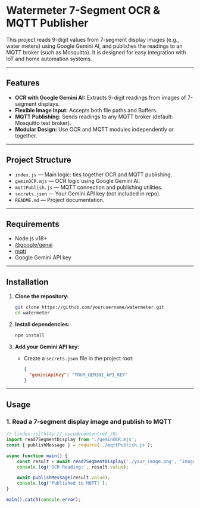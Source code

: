# Watermeter 7-Segment OCR & MQTT Publisher

This project reads 9-digit values from 7-segment display images (e.g., water meters) using Google Gemini AI, and publishes the readings to an MQTT broker (such as Mosquitto). It is designed for easy integration with IoT and home automation systems.

---

## Features

- **OCR with Google Gemini AI:** Extracts 9-digit readings from images of 7-segment displays.
- **Flexible Image Input:** Accepts both file paths and Buffers.
- **MQTT Publishing:** Sends readings to any MQTT broker (default: Mosquitto test broker).
- **Modular Design:** Use OCR and MQTT modules independently or together.

---

## Project Structure

- `index.js` — Main logic: ties together OCR and MQTT publishing.
- `geminOCR.mjs` — OCR logic using Google Gemini AI.
- `mqttPublish.js` — MQTT connection and publishing utilities.
- `secrets.json` — Your Gemini API key (not included in repo).
- `README.md` — Project documentation.

---

## Requirements

- Node.js v18+
- [@google/genai](https://www.npmjs.com/package/@google/genai)
- [mqtt](https://www.npmjs.com/package/mqtt)
- Google Gemini API key

---

## Installation

1. **Clone the repository:**
    ```sh
    git clone https://github.com/yourusername/watermeter.git
    cd watermeter
    ```

2. **Install dependencies:**
    ```sh
    npm install
    ```

3. **Add your Gemini API key:**
    - Create a `secrets.json` file in the project root:
      ```json
      {
        "geminiApiKey": "YOUR_GEMINI_API_KEY"
      }
      ```

---

## Usage

### 1. Read a 7-segment display image and publish to MQTT

```js
// [index.js](http://_vscodecontentref_/0)
import read7SegmentDisplay from './geminOCR.mjs';
const { publishMessage } = require('./mqttPublish.js');

async function main() {
    const result = await read7SegmentDisplay('./your_image.png', 'image/png');
    console.log('OCR Reading:', result.value);

    await publishMessage(result.value);
    console.log('Published to MQTT!');
}

main().catch(console.error);